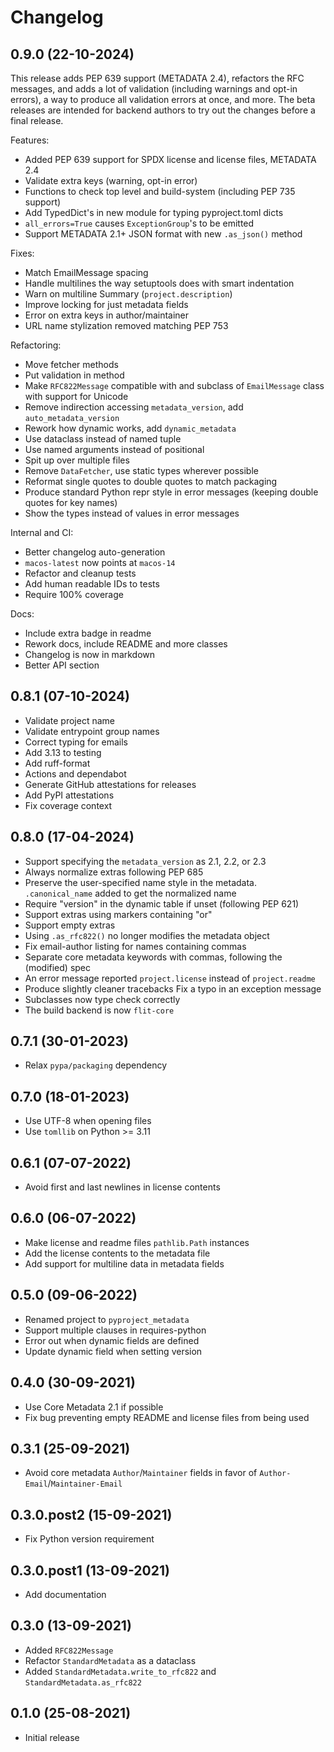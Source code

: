 # Changelog

## 0.9.0 (22-10-2024)

This release adds PEP 639 support (METADATA 2.4), refactors the RFC messages,
and adds a lot of validation (including warnings and opt-in errors), a way to
produce all validation errors at once, and more. The beta releases are intended
for backend authors to try out the changes before a final release.

Features:

- Added PEP 639 support for SPDX license and license files, METADATA 2.4
- Validate extra keys (warning, opt-in error)
- Functions to check top level and build-system (including PEP 735 support)
- Add TypedDict's in new module for typing pyproject.toml dicts
- `all_errors=True` causes `ExceptionGroup`'s to be emitted
- Support METADATA 2.1+ JSON format with new `.as_json()` method

Fixes:

- Match EmailMessage spacing
- Handle multilines the way setuptools does with smart indentation
- Warn on multiline Summary (`project.description`)
- Improve locking for just metadata fields
- Error on extra keys in author/maintainer
- URL name stylization removed matching PEP 753

Refactoring:

- Move fetcher methods
- Put validation in method
- Make `RFC822Message` compatible with and subclass of `EmailMessage` class with
  support for Unicode
- Remove indirection accessing `metadata_version`, add `auto_metadata_version`
- Rework how dynamic works, add `dynamic_metadata`
- Use dataclass instead of named tuple
- Use named arguments instead of positional
- Spit up over multiple files
- Remove `DataFetcher`, use static types wherever possible
- Reformat single quotes to double quotes to match packaging
- Produce standard Python repr style in error messages (keeping double quotes
  for key names)
- Show the types instead of values in error messages

Internal and CI:

- Better changelog auto-generation
- `macos-latest` now points at `macos-14`
- Refactor and cleanup tests
- Add human readable IDs to tests
- Require 100% coverage

Docs:

- Include extra badge in readme
- Rework docs, include README and more classes
- Changelog is now in markdown
- Better API section

## 0.8.1 (07-10-2024)

- Validate project name
- Validate entrypoint group names
- Correct typing for emails
- Add 3.13 to testing
- Add ruff-format
- Actions and dependabot
- Generate GitHub attestations for releases
- Add PyPI attestations
- Fix coverage context

## 0.8.0 (17-04-2024)

- Support specifying the `metadata_version` as 2.1, 2.2, or 2.3
- Always normalize extras following PEP 685
- Preserve the user-specified name style in the metadata. `.canonical_name`
  added to get the normalized name
- Require "version" in the dynamic table if unset (following PEP 621)
- Support extras using markers containing "or"
- Support empty extras
- Using `.as_rfc822()` no longer modifies the metadata object
- Fix email-author listing for names containing commas
- Separate core metadata keywords with commas, following the (modified) spec
- An error message reported `project.license` instead of `project.readme`
- Produce slightly cleaner tracebacks Fix a typo in an exception message
- Subclasses now type check correctly
- The build backend is now `flit-core`

## 0.7.1 (30-01-2023)

- Relax `pypa/packaging` dependency

## 0.7.0 (18-01-2023)

- Use UTF-8 when opening files
- Use `tomllib` on Python \>= 3.11

## 0.6.1 (07-07-2022)

- Avoid first and last newlines in license contents

## 0.6.0 (06-07-2022)

- Make license and readme files `pathlib.Path` instances
- Add the license contents to the metadata file
- Add support for multiline data in metadata fields

## 0.5.0 (09-06-2022)

- Renamed project to `pyproject_metadata`
- Support multiple clauses in requires-python
- Error out when dynamic fields are defined
- Update dynamic field when setting version

## 0.4.0 (30-09-2021)

- Use Core Metadata 2.1 if possible
- Fix bug preventing empty README and license files from being used

## 0.3.1 (25-09-2021)

- Avoid core metadata `Author`/`Maintainer` fields in favor of
  `Author-Email`/`Maintainer-Email`

## 0.3.0.post2 (15-09-2021)

- Fix Python version requirement

## 0.3.0.post1 (13-09-2021)

- Add documentation

## 0.3.0 (13-09-2021)

- Added `RFC822Message`
- Refactor `StandardMetadata` as a dataclass
- Added `StandardMetadata.write_to_rfc822` and `StandardMetadata.as_rfc822`

## 0.1.0 (25-08-2021)

- Initial release
